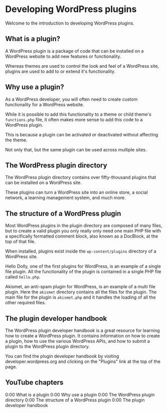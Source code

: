 # Developing WordPress plugins

Welcome to the introduction to developing WordPress plugins.

## What is a plugin?

A WordPress plugin is a package of code that can be installed on a WordPress website to add new features or functionality.

Whereas themes are used to control the look and feel of a WordPress site, plugins are used to add to or extend it's functionality.

## Why use a plugin?

As a WordPress developer, you will often need to create custom functionality for a WordPress website. 

While it is possible to add this functionality to a theme or child theme's `functions.php` file, it often makes more sense to add this code to a WordPress plugin.

This is because a plugin can be activated or deactivated without affecting the theme.

Not only that, but the same plugin can be used across multiple sites.

## The WordPress plugin directory

The WordPress plugin directory contains over fifty-thousand plugins that can be installed on a WordPress site. 

These plugins can turn a WordPress site into an online store, a social network, a learning management system, and much more.

## The structure of a WordPress plugin

Most WordPress plugins in the plugin directory are composed of many files, but to create a valid plugin you only really only need one main PHP file with a specifically formatted comment block, also known as a DocBlock, at the top of that file.

When installed, plugins exist inside the `wp-content/plugins` directory of a WordPress site.

Hello Dolly, one of the first plugins for WordPress, is an example of a single file plugin. All the functionality of the plugin is contained in a single PHP file called `hello.php`.

Akismet, an anti-spam plugin for WordPress, is an example of a multi file plugin. Here the `akismet` directory contains all the files for the plugin. The main file for the plugin is `akismet.php` and it handles the loading of all the other required files.

## The plugin developer handbook

The WordPress plugin developer handbook is a great resource for learning how to create a WordPress plugin. It contains information on how to create a plugin, how to use the various WordPress APIs, and how to submit a plugin to the WordPress plugin directory.

You can find the plugin developer handbook by visiting developer.wordpress.org and clicking on the "Plugins" link at the top of the page.

## YouTube chapters

0:00 What is a plugin
0:00 Why use a plugin
0:00 The WordPress plugin directory
0:00 The structure of a WordPress plugin
0:00 The plugin developer handbook